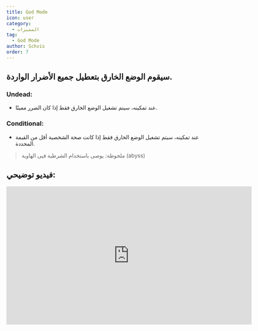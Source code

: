 ```yaml
---
title: God Mode
icon: user
category:
  - المميزات
tag:
  - God Mode
author: Schvis
order: 7
---
```


## سيقوم الوضع الخارق بتعطيل جميع الأضرار الواردة.
### Undead:
- عند تمكينه، سيتم تشغيل الوضع الخارق فقط إذا كان الضرر مميتًا.
### Conditional:
- عند تمكينه، سيتم تشغيل الوضع الخارق فقط إذا كانت صحة الشخصية أقل من القيمة المحددة.
> ملحوظة: يوصى باستخدام الشرطية فيى الهاوية (abyss)

## فيديو توضيحي:

<div class="iframe-container"><iframe width="640" height="360" src="https://www.youtube.com/embed/42utUUYNHRE?list=PL5eI1Tb64p56g27qfYk7VuFTz4FK6YrKa" title="Korepi - God Mode" frameborder="0" allow="accelerometer; autoplay; clipboard-write; encrypted-media; gyroscope; picture-in-picture; web-share" allowfullscreen></iframe></div>
